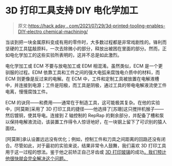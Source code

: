 # 3D 打印工具支持 DIY 电化学加工

> 原文:[https://hack aday . com/2021/07/29/3d-printed-tooling-enables-DIY-electro chemical-machining/](https://hackaday.com/2021/07/29/3d-printed-tooling-enables-diy-electrochemical-machining/)

当谈到把一块金属原料变成有用的零件时，大多数过程都是非常戏剧性的。锋利而坚硬的工具猛敲原料，一次去除微小的部分，释放出被困在里面的部分。然而，正如电化学加工的这些实验所表明的，这并不总是如此激烈。

电化学加工或 ECM 不要与放电加工或 EDM 相混淆。虽然类似，ECM 是一个更驯服的过程。EDM 依靠工具和工件之间的强大电弧来腐蚀电介质中的材料，而 ECM 则更像是反过来的电解。在 ECM 中，工件和定制工具被放置在电解液槽中，并连接到电源；工件是阳极，而工具是阴极，通过工具的带电电解液流使工件电离，慢慢腐蚀工件。

ECM 的诀窍——和费用——通常在于制造工具，这可能极其复杂。在他的实验中，[阿莫斯]采用了 3D 打印工具的捷径——他选择了[苏珊]这只搅拌机猴子——然后镀铜，使其导电。连接到 Z 轴控制的 RepRap 的剩余部分，并配备了槽和泵以保持电解液流动，该装置工作得令人惊讶地好，在一块钢上留下了可识别的猿人面纹。

[阿莫斯]承认设置远远没有优化；例如，控制工件和刀具之间距离的回路还没有闭合。尽管如此，对于最初的实验来说，结果非常令人鼓舞，我们喜欢 3D 打印工具用于这一过程的想法。鉴于他之前矫正自己牙齿或 [3D 打印玻璃](https://hackaday.com/2019/08/08/3d-printing-glass/)的成功[，我们预计他很快就会完全解决这个问题。](https://hackaday.com/2016/03/16/hacker-straightens-own-teeth/)